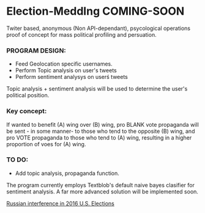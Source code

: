 # Election-Meddlng COMING-SOON

Twiter based, anonymous (Non API-dependant),  psycological operations proof of concept for mass political profiling and persuation.

### PROGRAM DESIGN:

* Feed Geolocation specific usernames.
* Perform Topic analysis on user's tweets
* Perform sentiment analysys on userś tweets

Topic analysis + sentiment analysis will be used to determine the user's political position.

### Key concept:

If wanted to benefit (A) wing over (B) wing, pro BLANK vote propaganda will be sent - in some manner- to those who tend to the opposite (B) wing, and pro VOTE propaganda to those who tend to (A) wing, resulting in a higher proportion of voes for (A) wing. 


### TO DO:

- Add topic analysis, propaganda function.

The program currently employs Textblob's default naive bayes clasifier for sentiment analysis. A far more advanced solution will be implemented soon.



[Russian interference in 2016 U.S. Elections](https://en.wikipedia.org/wiki/Russian_interference_in_the_2016_United_States_elections)
